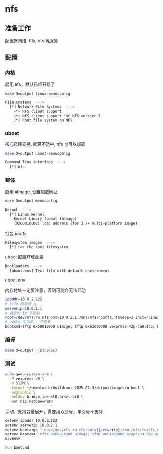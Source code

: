 # nfs

## 准备工作

配置好网络, tftp, nfs 等服务

## 配置

### 内核

启用 nfs，默认已经开启了

```sh
make O=output linux-menuconfig
```

```sh
File systems  --->
  [*] Network File Systems  --->
    <*> NFS client support
    <*> NFS client support for NFS version 3
    [*] Root file system on NFS
```

### uboot

核心已经支持, 就算不选中, nfs 也可以加载

```sh
make O=output uboot-menuconfig
```

```sh
Command line interface  --->
  [*] nfs
```

### 整体

启用 uImage, 设置加载地址

```sh
make O=output menuconfig
```

```sh
Kernel  --->
  [*] Linux Kernel
    Kernel binary format (uImage)
    (0x60010000) load address (for 3.7+ multi-platform image)
```

打包 rootfs

```sh
Filesystem images  --->
  [*] tar the root filesystem
```

uboot 配置环境变量

```sh
Bootloaders  --->
  (uboot.env) Text file with default environment
```

uboot.env

内存地址一定要注意，否则可能会无法启动

```sh
ipaddr=10.0.2.222
# ttfp 服务器 ip
serverip=10.0.2.1
# 最后的 ip 不能缺
root=/dev/nfs rw nfsroot=10.0.2.1:/mnt/nfs/rootfs,nfsvers=3 init=/linuxrc console=ttyAMA0 ip=10.0.2.222
# bootm 中间的 - 不能缺
bootcmd=tftp 0x60010000 uImage; tftp 0x61000000 vexpress-v2p-ca9.dtb; bootm 0x60010000 - 0x61000000
```

### 编译

```sh
make O=output -j$(nproc)
```

### 测试

```sh
sudo qemu-system-arm \
  -M vexpress-a9 \
  -m 512M \
  -kernel ~/downloads/buildroot-2025.02.3/output/images/u-boot \
  -nographic \
  -netdev bridge,id=net0,br=virbr0 \
  -net nic,netdev=net0
```

手动，支持变量展开，需要用双引号，单引号不支持

```sh
setenv ipaddr 10.0.2.222
setenv serverip 10.0.2.1
setenv bootargs "root=/dev/nfs rw nfsroot=${serverip}:/mnt/nfs/rootfs,nfsvers=3 init=/linuxrc console=ttyAMA0 ip=${ipaddr}"
setenv bootcmd 'tftp 0x60010000 uImage; tftp 0x61000000 vexpress-v2p-ca9.dtb; bootm 0x60010000 - 0x61000000'
saveenv

run bootcmd
```
